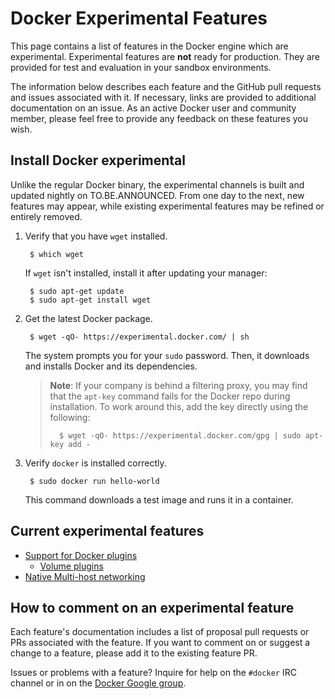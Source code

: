 # Docker Experimental Features 

This page contains a list of features in the Docker engine which are
experimental. Experimental features are **not** ready for production. They are
provided for test and evaluation in your sandbox environments.  

The information below describes each feature and the GitHub pull requests and
issues associated with it. If necessary, links are provided to additional
documentation on an issue.  As an active Docker user and community member,
please feel free to provide any feedback on these features you wish.

## Install Docker experimental 

Unlike the regular Docker binary, the experimental channels is built and updated nightly on TO.BE.ANNOUNCED. From one day to the next, new features may appear, while existing experimental features may be refined or entirely removed.

1. Verify that you have `wget` installed.

        $ which wget

    If `wget` isn't installed, install it after updating your manager:

        $ sudo apt-get update
        $ sudo apt-get install wget

2. Get the latest Docker package.

        $ wget -qO- https://experimental.docker.com/ | sh

    The system prompts you for your `sudo` password. Then, it downloads and
    installs Docker and its dependencies.

	>**Note**: If your company is behind a filtering proxy, you may find that the
	>`apt-key`
	>command fails for the Docker repo during installation. To work around this,
	>add the key directly using the following:
	>
	>       $ wget -qO- https://experimental.docker.com/gpg | sudo apt-key add -

3. Verify `docker` is installed correctly.

        $ sudo docker run hello-world

    This command downloads a test image and runs it in a container.

## Current experimental features

* [Support for Docker plugins](plugins.md)
  * [Volume plugins](plugins_volume.md)
* [Native Multi-host networking](networking.md)

## How to comment on an experimental feature

Each feature's documentation includes a list of proposal pull requests or PRs associated with the feature. If you want to comment on or suggest a change to a feature, please add it to the existing feature PR.  

Issues or problems with a feature? Inquire for help on the `#docker` IRC channel or in on the [Docker Google group](https://groups.google.com/forum/#!forum/docker-user).  

